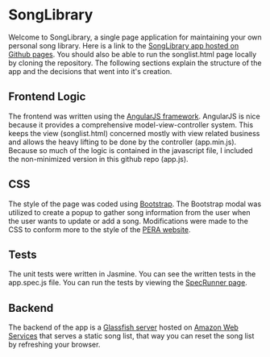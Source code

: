 # SongLibrary
Welcome to SongLibrary, a single page application for maintaining your own personal song library.
Here is a link to the [SongLibrary app hosted on Github pages](https://khalemano.github.io/SongLibrary/songlist.html).
You should also be able to run the songlist.html page locally by cloning the repository.
The following sections explain the structure of the app and the decisions that went into it's creation.

## Frontend Logic
The frontend was written using the [AngularJS framework](https://angularjs.org/).
AngularJS is nice because it provides a comprehensive model-view-controller system.
This keeps the view (songlist.html) concerned mostly with view related business and allows the heavy lifting to be done by the controller (app.min.js).
Because so much of the logic is contained in the javascript file, I included the non-minimized version in this github repo (app.js).

## CSS
The style of the page was coded using [Bootstrap](https://getbootstrap.com/).
The Bootstrap modal was utilized to create a popup to gather song information from the user when the user wants to update or add a song.
Modifications were made to the CSS to conform more to the style of the [PERA website](https://www.copera.org).

## Tests
The unit tests were written in Jasmine.
You can see the written tests in the app.spec.js file.
You can run the tests by viewing the [SpecRunner page](https://khalemano.github.io/SongLibrary/test/SpecRunner.html).

## Backend
The backend of the app is a [Glassfish server](https://javaee.github.io/glassfish) hosted on [Amazon Web Services](https://aws.amazon.com/) that serves a static song list, that way you can reset the song list by refreshing your browser.
